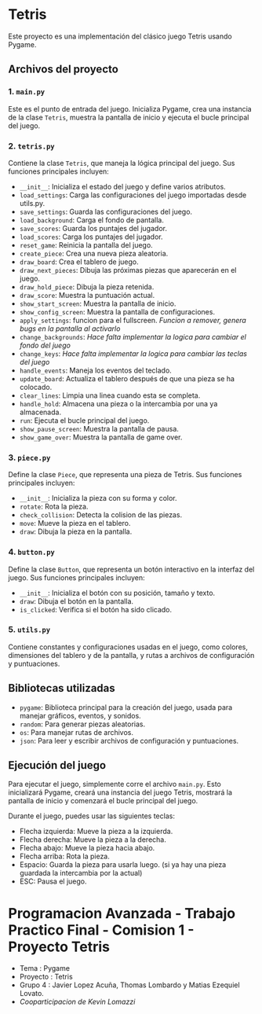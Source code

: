 # Tetris

Este proyecto es una implementación del clásico juego Tetris usando Pygame.

## Archivos del proyecto

### 1. `main.py`

Este es el punto de entrada del juego. Inicializa Pygame, crea una instancia de la clase `Tetris`, muestra la pantalla de inicio y ejecuta el bucle principal del juego.

### 2. `tetris.py`

Contiene la clase `Tetris`, que maneja la lógica principal del juego. Sus funciones principales incluyen:
- `__init__`: Inicializa el estado del juego y define varios atributos.
- `load_settings`: Carga las configuraciones del juego importadas desde utils.py.
- `save_settings`: Guarda las configuraciones del juego.
- `load_background`: Carga el fondo de pantalla.
- `save_scores`: Guarda los puntajes del jugador.
- `load_scores`: Carga los puntajes del jugador.
- `reset_game`: Reinicia la pantalla del juego.
- `create_piece`: Crea una nueva pieza aleatoria.
- `draw_board`: Crea el tablero de juego.
- `draw_next_pieces`: Dibuja las próximas piezas que aparecerán en el juego.
- `draw_hold_piece`: Dibuja la pieza retenida.
- `draw_score`: Muestra la puntuación actual.
- `show_start_screen`: Muestra la pantalla de inicio.
- `show_config_screen`: Muestra la pantalla de configuraciones.
- `apply_settings`: funcion para el fullscreen. *Funcion a remover, genera bugs en la pantalla al activarlo*
- `change_backgrounds`: *Hace falta implementar la logica para cambiar el fondo del juego*
- `change_keys`: *Hace falta implementar la logica para cambiar las teclas del juego*
- `handle_events`: Maneja los eventos del teclado.
- `update_board`: Actualiza el tablero después de que una pieza se ha colocado.
- `clear_lines`: Limpia una linea cuando esta se completa.
- `handle_hold`: Almacena una pieza o la intercambia por una ya almacenada.
- `run`: Ejecuta el bucle principal del juego.
- `show_pause_screen`: Muestra la pantalla de pausa.
- `show_game_over`: Muestra la pantalla de game over.

### 3. `piece.py`

Define la clase `Piece`, que representa una pieza de Tetris. Sus funciones principales incluyen:
- `__init__`: Inicializa la pieza con su forma y color.
- `rotate`: Rota la pieza.
- `check_collision`: Detecta la colision de las piezas.
- `move`: Mueve la pieza en el tablero.
- `draw`: Dibuja la pieza en la pantalla.

### 4. `button.py`

Define la clase `Button`, que representa un botón interactivo en la interfaz del juego. Sus funciones principales incluyen:
- `__init__`: Inicializa el botón con su posición, tamaño y texto.
- `draw`: Dibuja el botón en la pantalla.
- `is_clicked`: Verifica si el botón ha sido clicado.

### 5. `utils.py`

Contiene constantes y configuraciones usadas en el juego, como colores, dimensiones del tablero y de la pantalla, y rutas a archivos de configuración y puntuaciones.

## Bibliotecas utilizadas

- `pygame`: Biblioteca principal para la creación del juego, usada para manejar gráficos, eventos, y sonidos.
- `random`: Para generar piezas aleatorias.
- `os`: Para manejar rutas de archivos.
- `json`: Para leer y escribir archivos de configuración y puntuaciones.

## Ejecución del juego

Para ejecutar el juego, simplemente corre el archivo `main.py`. Esto inicializará Pygame, creará una instancia del juego Tetris, mostrará la pantalla de inicio y comenzará el bucle principal del juego. 

Durante el juego, puedes usar las siguientes teclas:

- Flecha izquierda: Mueve la pieza a la izquierda.
- Flecha derecha: Mueve la pieza a la derecha.
- Flecha abajo: Mueve la pieza hacia abajo.
- Flecha arriba: Rota la pieza.
- Espacio: Guarda la pieza para usarla luego. (si ya hay una pieza guardada la intercambia por la actual)
- ESC: Pausa el juego.

# Programacion Avanzada - Trabajo Practico Final - Comision 1 - Proyecto Tetris
- Tema : Pygame
- Proyecto : Tetris
- Grupo 4 : Javier Lopez Acuña, Thomas Lombardo y Matias Ezequiel Lovato.
- *Cooparticipacion de Kevin Lomazzi*